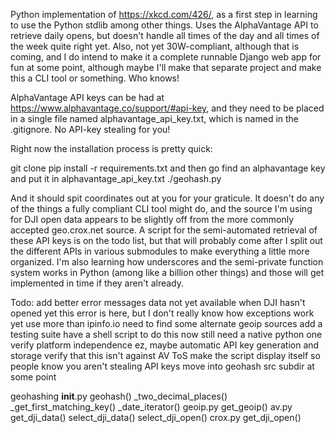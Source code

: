 Python implementation of https://xkcd.com/426/, as a first step in learning to use the Python stdlib among other things. Uses the AlphaVantage API to retrieve daily opens, but doesn't handle all times of the day and all times of the week quite right yet. Also, not yet 30W-compliant, although that is coming, and I do intend to make it a complete runnable Django web app for fun at some point, although maybe I'll make that separate project and make this a CLI tool or something. Who knows!

AlphaVantage API keys can be had at https://www.alphavantage.co/support/#api-key, and they need to be placed in a single file named alphavantage_api_key.txt, which is named in the .gitignore. No API-key stealing for you!

Right now the installation process is pretty quick:

git clone
pip install -r requirements.txt
and then go find an alphavantage key and put it in alphavantage_api_key.txt
./geohash.py

And it should spit coordinates out at you for your graticule. It doesn't do any of the things a fully compliant CLI tool might do, and the source I'm using for DJI open data appears to be slightly off from the more commonly accepted geo.crox.net source. A script for the semi-automated retrieval of these API keys is on the todo list, but that will probably come after I split out the different APIs in various submodules to make everything a little more organized. I'm also learning how underscores and the semi-private function system works in Python (among like a billion other things) and those will get implemented in time if they aren't already.

Todo:
add better error messages
    data not yet available when DJI hasn't opened yet
    this error is here, but I don't really know how exceptions work yet
use more than ipinfo.io
    need to find some alternate geoip sources
add a testing suite
    have a shell script to do this now
    still need a native python one
verify platform independence
    ez, maybe
automatic API key generation and storage
    verify that this isn't against AV ToS
    make the script display itself so people know you aren't stealing API keys
move into geohash src subdir at some point

geohashing
    __init__.py
        geohash()
        _two_decimal_places()
        _get_first_matching_key()
        _date_iterator()
    geoip.py
        get_geoip()
        <future alternate methods>
    av.py
        get_dji_data()
        select_dji_data()
	select_dji_open()
    crox.py
        get_dji_open()

